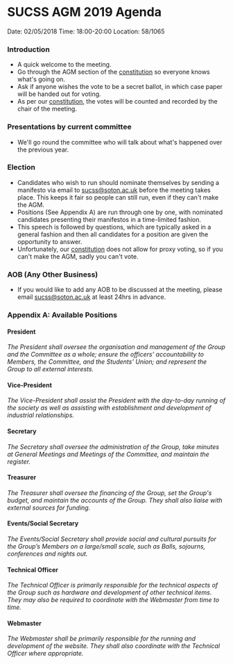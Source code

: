 # SUCSS AGM 2019 Agenda

Date: 02/05/2018
Time: 18:00-20:00
Location: 58/1065

### Introduction 
- A quick welcome to the meeting. 
- Go through the AGM section of the [constitution](../constitution.pdf) so everyone knows what's going on.
- Ask if anyone wishes the vote to be a secret ballot, in which case paper will be handed out for voting. 
- As per our [constitution](../constitution.pdf), the votes will be counted and recorded by the chair of the meeting.

### Presentations by current committee
- We'll go round the committee who will talk about what's happened over the previous year.

### Election
- Candidates who wish to run should nominate themselves by sending a manifesto via email to sucss@soton.ac.uk before the meeting takes place. This keeps it fair so people can still run, even if they can't make the AGM.
- Positions (See Appendix A) are run through one by one, with nominated candidates presenting their manifestos in a time-limited fashion.
- This speech is followed by questions, which are typically asked in a general fashion and then all candidates for a position are given the opportunity to answer.
- Unfortunately, our [constitution](../constitution.pdf) does not allow for proxy voting, so if you can't make the AGM, sadly you can't vote.

### AOB (Any Other Business)
- If you would like to add any AOB to be discussed at the meeting, please email sucss@soton.ac.uk at least 24hrs in advance.


### Appendix A: Available Positions

#### President
*The President shall oversee the organisation and management of the Group and the Committee as a whole; ensure the officers’ accountability to Members, the Committee, and the Students’ Union; and represent the Group to all external interests.*

#### Vice-President
*The Vice-President shall assist the President with the day-to-day running of the society as well as assisting with establishment and development of industrial relationships.*

#### Secretary
*The Secretary shall oversee the administration of the Group, take minutes at General Meetings and Meetings of the Committee, and maintain the register.*

#### Treasurer
*The Treasurer shall oversee the financing of the Group, set the Group's budget, and maintain the accounts of the Group. They shall also liaise with external sources for funding.*

#### Events/Social Secretary
*The Events/Social Secretary shall provide social and cultural pursuits for the Group’s Members on a large/small scale, such as Balls, sojourns, conferences and nights out.*

#### Technical Officer
*The Technical Officer is primarily responsible for the technical aspects of the Group such as hardware and development of other technical items. They may also be required to coordinate with the Webmaster from time to time.*

#### Webmaster
*The Webmaster shall be primarily responsible for the running and development of the website. They shall also coordinate with the Technical Officer where appropriate.*
